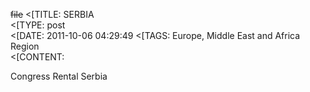 ~~file~~
<[TITLE: 	SERBIA	
<[TYPE: 	post	
<[DATE: 	2011-10-06 04:29:49	
<[TAGS: 	Europe, Middle East and Africa Region	
<[CONTENT: 	



Congress Rental Serbia



